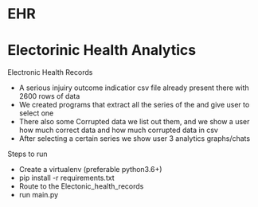# EHR 
# Electorinic Health Analytics
Electronic Health Records


- A serious injuiry outcome indicatior csv file already present there with 2600 rows of data
- We created programs that extract all the series of the and give user to select one
- There also some Corrupted data we list out them, and we show a user how much correct data and how much corrupted data in csv
- After selecting a certain series we show user 3 analytics graphs/chats

Steps to run

- Create a virtualenv (preferable python3.6+)
- pip install -r requirements.txt
- Route to the Electonic_health_records
- run main.py
